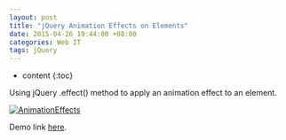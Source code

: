 ```yaml
---
layout: post
title: "jQuery Animation Effects on Elements"
date: 2015-04-26 19:44:00 +08:00
categories: Web IT
tags: jQuery
---
```


* content
{:toc}

Using jQuery .effect() method to apply an animation effect to an element.

[![AnimationEffects](https://ejres-1253687085.picgz.myqcloud.com/img/jquery/animation-effects.png)](https://eastmanjian.cn/js_demo/tiy.jsp?sample=jq%2Fui%2Feffects.html)






Demo link [here](https://eastmanjian.cn/js_demo/tiy.jsp?sample=jq%2Fui%2Feffects.html).
